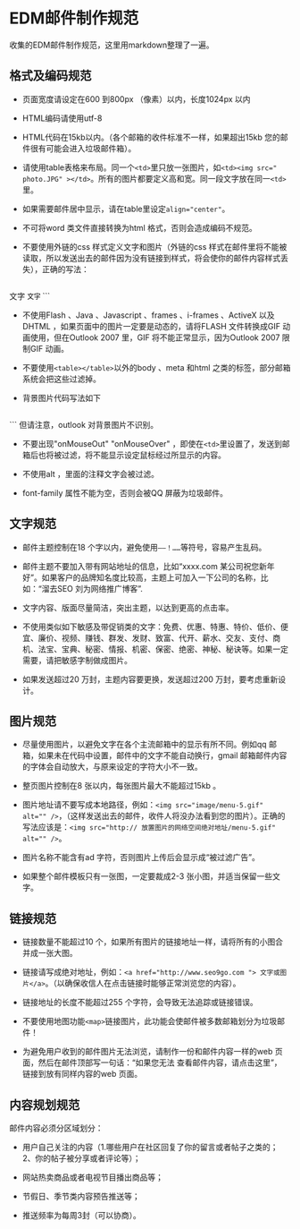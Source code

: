 # EDM邮件制作规范

收集的EDM邮件制作规范，这里用markdown整理了一遍。

## 格式及编码规范
 
+ 页面宽度请设定在600 到800px （像素）以内，长度1024px 以内
 
+ HTML编码请使用utf-8
 
+ HTML代码在15kb以内。（各个邮箱的收件标准不一样，如果超出15kb 您的邮件很有可能会进入垃圾邮件箱）。
 
+ 请使用table表格来布局。同一个`<td>`里只放一张图片，如`<td><img src=" photo.JPG" ></td>`。所有的图片都要定义高和宽。同一段文字放在同一`<td>`里。
 
+ 如果需要邮件居中显示，请在table里设定`align="center"`。
 
+ 不可将word 类文件直接转换为html 格式，否则会造成编码不规范。
 
+ 不要使用外链的css 样式定义文字和图片（外链的css 样式在邮件里将不能被读取，所以发送出去的邮件因为没有链接到样式，将会使你的邮件内容样式丢失），正确的写法：

   ```
<td style="font-family:Arial, Helvetica, sans-serif; font-size:12px; color:#000000;" >
    文字
</td>
<font style="font-family:Arial, Helvetica, sans-serif;font-size:12px; color:#000000;" >
    文字
</font>
    ```
 
+ 不使用Flash 、Java 、Javascript 、frames 、i-frames 、ActiveX 以及DHTML ，如果页面中的图片一定要是动态的，请将FLASH 文件转换成GIF 动画使用，但在Outlook 2007 里，GIF 将不能正常显示，因为Outlook 2007 限制GIF 动画。
 
+ 不要使用`<table></table>`以外的body 、meta 和html 之类的标签，部分邮箱系统会把这些过滤掉。
 
+ 背景图片代码写法如下

    ```
 <table background="background.gif" cellspacing="0" cellpadding="0">
    ```
但请注意，outlook 对背景图片不识别。
 
+ 不要出现"onMouseOut" "onMouseOver" ，即使在`<td>`里设置了，发送到邮箱后也将被过滤，将不能显示设定鼠标经过所显示的内容。
 
+ 不使用alt ，里面的注释文字会被过滤。
 
+ font-family 属性不能为空，否则会被QQ 屏蔽为垃圾邮件。
 
## 文字规范
 
+ 邮件主题控制在18 个字以内，避免使用`――！……`等符号，容易产生乱码。
 
+ 邮件主题不要加入带有网站地址的信息，比如“xxxx.com 某公司祝您新年好”。如果客户的品牌知名度比较高，主题上可加入一下公司的名称，比如：“溜去SEO  刘为网络推广博客”.
 
+ 文字内容、版面尽量简洁，突出主题，以达到更高的点击率。
 
+ 不使用类似如下敏感及带促销类的文字：免费、优惠、特惠、特价、低价、便宜、廉价、视频、赚钱、群发、发财、致富、代开、薪水、交友、支付、商机、法宝、宝典、秘密、情报、机密、保密、绝密、神秘、秘诀等。如果一定需要，请把敏感字制做成图片。
 
+ 如果发送超过20 万封，主题内容要更换，发送超过200 万封，要考虑重新设计。
 
## 图片规范
 
+ 尽量使用图片，以避免文字在各个主流邮箱中的显示有所不同。例如qq 邮箱，如果未在代码中设置，邮件中的文字不能自动换行，gmail 邮箱邮件内容的字体会自动放大，与原来设定的字符大小不一致。
 
+ 整页图片控制在8 张以内，每张图片最大不能超过15kb 。
 
+ 图片地址请不要写成本地路径，例如：`<img src="image/menu-5.gif" alt="" />`，（这样发送出去的邮件，收件人将没办法看到您的图片）。正确的写法应该是：`<img src="http:// 放置图片的网络空间绝对地址/menu-5.gif" alt="" />`。
 
+ 图片名称不能含有ad 字符，否则图片上传后会显示成“被过滤广告”。
 
+ 如果整个邮件模板只有一张图，一定要裁成2-3 张小图，并适当保留一些文字。
 
## 链接规范
 
+ 链接数量不能超过10 个，如果所有图片的链接地址一样，请将所有的小图合并成一张大图。
 
+ 链接请写成绝对地址，例如：`<a href="http://www.seo9go.com "> 文字或图片</a>`。（以确保收信人在点击链接时能够正常浏览您的内容）。
 
+ 链接地址的长度不能超过255 个字符，会导致无法追踪或链接错误。
 
+ 不要使用地图功能`<map>`链接图片，此功能会使邮件被多数邮箱划分为垃圾邮件！
 
+ 为避免用户收到的邮件图片无法浏览，请制作一份和邮件内容一样的web 页面，然后在邮件顶部写一句话：“如果您无法 查看邮件内容，请点击这里”， 链接到放有同样内容的web 页面。
 
## 内容规划规范
 
邮件内容必须分区域划分：
 
+ 用户自己关注的内容（1.哪些用户在社区回复了你的留言或者帖子之类的；2、你的帖子被分享或者评论等）；
 
+ 网站热卖商品或者电视节目播出商品等；
 
+ 节假日、季节类内容预告推送等；
 
+ 推送频率为每周3封（可以协商）。